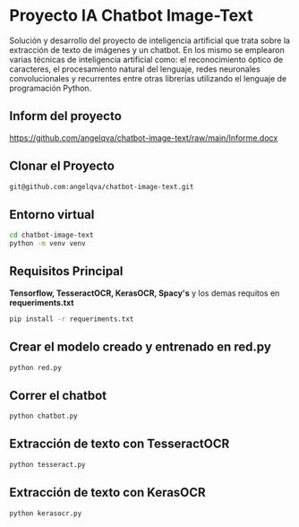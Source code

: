 # Proyecto IA Chatbot Image-Text

Solución y desarrollo del proyecto de inteligencia artificial que trata sobre la extracción de texto de imágenes y un chatbot. En los mismo se emplearon varias técnicas de inteligencia artificial como: el reconocimiento óptico de caracteres, el procesamiento natural del lenguaje, redes neuronales convolucionales y recurrentes entre otras librerías utilizando el lenguaje de programación Python.

## Inform del proyecto

https://github.com/angelqva/chatbot-image-text/raw/main/Informe.docx

## Clonar el Proyecto

```bash
git@github.com:angelqva/chatbot-image-text.git
```

## Entorno virtual

```bash
cd chatbot-image-text
python -m venv venv
```

## Requisitos Principal

__Tensorflow, TesseractOCR, KerasOCR, Spacy's__ y los demas requitos en __requeriments.txt__

```bash
pip install -r requeriments.txt
```

## Crear el modelo creado y entrenado en red.py

```bash
python red.py
```

## Correr el chatbot

```bash
python chatbot.py
```

## Extracción de texto con TesseractOCR

```bash
python tesseract.py
```

## Extracción de texto con KerasOCR

```bash
python kerasocr.py
```

